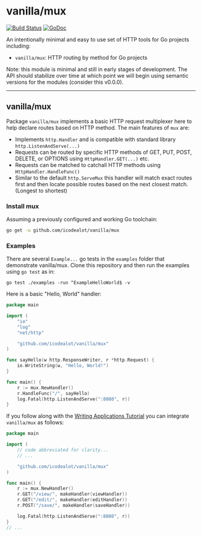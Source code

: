 # vanilla/mux
[![Build Status](https://github.com/icodealot/vanilla/actions/workflows/build.yml/badge.svg)](https://github.com/icodealot/vanilla/actions)
[![GoDoc](https://godoc.org/github.com/icodealot/vanilla/mux?status.svg)](https://godoc.org/github.com/icodealot/vanilla/mux)

An intentionally minimal and easy to use set of HTTP tools for Go projects including:

* `vanilla/mux`: HTTP routing by method for Go projects

Note: this module is minimal and still in early stages of development. The API should stabilize over time at which point we will begin using semantic versions for the modules (consider this v0.0.0).

---

## vanilla/mux
Package `vanilla/mux` implements a basic HTTP request multiplexer here to help declare routes based on HTTP method. The main features of `mux` are:

* Implements `http.Handler` and is compatible with standard library `http.ListenAndServe(...)`
* Requests can be routed by specific HTTP methods of GET, PUT, POST, DELETE, or OPTIONS using `HttpHandler.GET(...)` etc.
* Requests can be matched to catchall HTTP methods using `HttpHandler.HandleFunc()`
* Similar to the default `http.ServeMux` this handler will match exact routes first and then locate possible routes based on the next closest match. (Longest to shortest)

### Install mux

Assuming a previously configured and working Go toolchain:

```sh
go get -u github.com/icodealot/vanilla/mux
```

### Examples

There are several `Example...` go tests in the `examples` folder that demonstrate vanilla/mux. Clone this repository and then run the examples using `go test` as in:

```
go test ./examples -run ^ExampleHelloWorld$ -v
```

Here is a basic "Hello, World" handler:

```go
package main

import (
	"io"
	"log"
	"net/http"

	"github.com/icodealot/vanilla/mux"
)

func sayHello(w http.ResponseWriter, r *http.Request) {
	io.WriteString(w, "Hello, World!")
}

func main() {
	r := mux.NewHandler()
	r.HandleFunc("/", sayHello)
	log.Fatal(http.ListenAndServe(":8080", r))
}
```

If you follow along with the [Writing Applications Tutorial](https://go.dev/doc/articles/wiki/) you can integrate `vanilla/mux` as follows:

```go
package main

import (
	// code abbreviated for clarity...
    // ...

	"github.com/icodealot/vanilla/mux"
)

func main() {
	r := mux.NewHandler()
	r.GET("/view/", makeHandler(viewHandler))
	r.GET("/edit/", makeHandler(editHandler))
	r.POST("/save/", makeHandler(saveHandler))

	log.Fatal(http.ListenAndServe(":8080", r))
}
// ...
```
